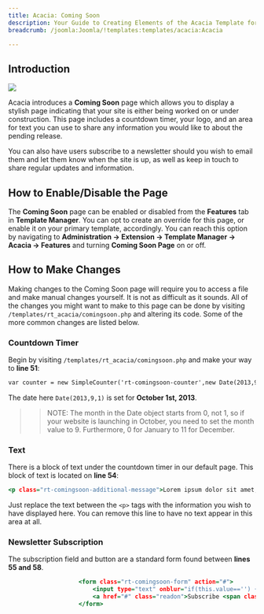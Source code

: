 ```yaml
---
title: Acacia: Coming Soon
description: Your Guide to Creating Elements of the Acacia Template for Joomla
breadcrumb: /joomla:Joomla/!templates:templates/acacia:Acacia

---
```


Introduction
-----

![][comingsoon]

Acacia introduces a **Coming Soon** page which allows you to display a stylish page indicating that your site is either being worked on or under construction. This page includes a countdown timer, your logo, and an area for text you can use to share any information you would like to about the pending release.

You can also have users subscribe to a newsletter should you wish to email them and let them know when the site is up, as well as keep in touch to share regular updates and information.

How to Enable/Disable the Page
-----

The **Coming Soon** page can be enabled or disabled from the **Features** tab in **Template Manager**. You can opt to create an override for this page, or enable it on your primary template, accordingly. You can reach this option by navigating to **Administration -> Extension -> Template Manager -> Acacia -> Features** and turning **Coming Soon Page** on or off.

How to Make Changes
-----

Making changes to the Coming Soon page will require you to access a file and make manual changes yourself. It is not as difficult as it sounds. All of the changes you might want to make to this page can be done by visiting `/templates/rt_acacia/comingsoon.php` and altering its code. Some of the more common changes are listed below.

### Countdown Timer

Begin by visiting `/templates/rt_acacia/comingsoon.php` and make your way to **line 51**:

~~~ .html
var counter = new SimpleCounter('rt-comingsoon-counter',new Date(2013,9,1));
~~~

The date here `Date(2013,9,1)` is set for **October 1st, 2013**.

>> NOTE: The month in the Date object starts from 0, not 1, so if your website is launching in October, you need to set the month value to 9. Furthermore, 0 for January to 11 for December.

### Text

There is a block of text under the countdown timer in our default page. This block of text is located on **line 54**:

~~~ .html
<p class="rt-comingsoon-additional-message">Lorem ipsum dolor sit amet, consectetur adipisicing elit. Donec eu libero sit amet quam egestas semper. Rerum, minus, totam iusto eligendi quas tenetur natus illum at dolor nam officia facilis aliquid eveniet vero nihil laudantium ab numquam obcaecati.</p>
~~~

Just replace the text between the `<p>` tags with the information you wish to have displayed here. You can remove this line to have no text appear in this area at all.

### Newsletter Subscription 

The subscription field and button are a standard form found between **lines 55 and 58**.

~~~ .html
					<form class="rt-comingsoon-form" action="#">
						<input type="text" onblur="if(this.value=='') { this.value='Email Address'; return false; }" onfocus="if (this.value=='Email Address') this.value=''" value="Email Address" size="18" alt="Email Address" class="inputbox" name="email">
						<a href="#" class="readon">Subscribe <span class="icon-signin"></span></a>
					</form>
~~~

[comingsoon]: assets/comingsoon.jpg